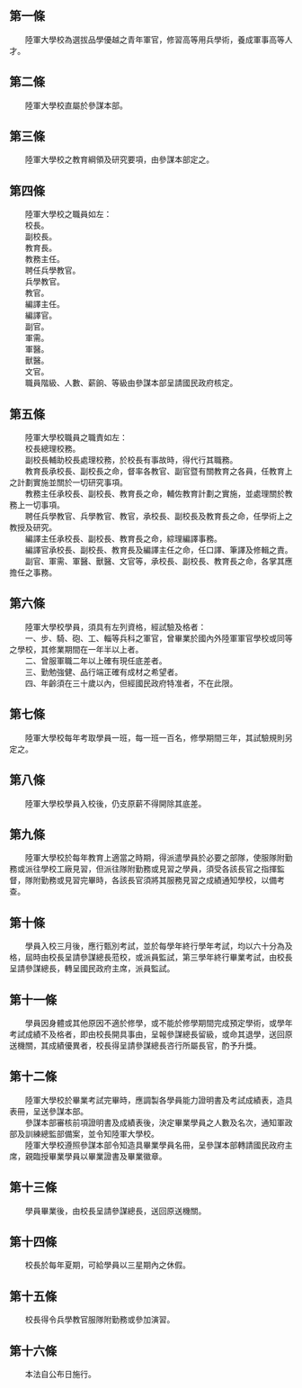 第一條 
-------
　　陸軍大學校為選拔品學優越之青年軍官，修習高等用兵學術，養成軍事高等人才。  


第二條 
-------
　　陸軍大學校直屬於參謀本部。  


第三條 
-------
　　陸軍大學校之教育綱領及研究要項，由參謀本部定之。  


第四條 
-------
　　陸軍大學校之職員如左：  
　　校長。  
　　副校長。  
　　教育長。  
　　教務主任。  
　　聘任兵學教官。  
　　兵學教官。  
　　教官。  
　　編譯主任。  
　　編譯官。  
　　副官。  
　　軍需。  
　　軍醫。  
　　獸醫。  
　　文官。  
　　職員階級、人數、薪餉、等級由參謀本部呈請國民政府核定。  


第五條 
-------
　　陸軍大學校職員之職責如左：  
　　校長總理校務。  
　　副校長輔助校長處理校務，於校長有事故時，得代行其職務。  
　　教育長承校長、副校長之命，督率各教官、副官暨有關教育之各員，任教育上之計劃實施並關於一切研究事項。  
　　教務主任承校長、副校長、教育長之命，輔佐教育計劃之實施，並處理關於教務上一切事項。  
　　聘任兵學教官、兵學教官、教官，承校長、副校長及教育長之命，任學術上之教授及研究。  
　　編譯主任承校長、副校長、教育長之命，綜理編譯事務。  
　　編譯官承校長、副校長、教育長及編譯主任之命，任口譯、筆譯及修輯之責。  
　　副官、軍需、軍醫、獸醫、文官等，承校長、副校長、教育長之命，各掌其應擔任之事務。  


第六條 
-------
　　陸軍大學校學員，須具有左列資格，經試驗及格者：  
　　一、步、騎、砲、工、輜等兵科之軍官，曾畢業於國內外陸軍軍官學校或同等之學校，其修業期間在一年半以上者。  
　　二、曾服軍職二年以上確有現任底差者。  
　　三、勤勉強健、品行端正確有成材之希望者。  
　　四、年齡須在三十歲以內，但經國民政府特准者，不在此限。  


第七條 
-------
　　陸軍大學校每年考取學員一班，每一班一百名，修學期間三年，其試驗規則另定之。  


第八條 
-------
　　陸軍大學校學員入校後，仍支原薪不得開除其底差。  


第九條 
-------
　　陸軍大學校於每年教育上適當之時期，得派遣學員於必要之部隊，使服隊附勤務或派往學校工廠見習，但派往隊附勤務或見習之學員，須受各該長官之指揮監督，隊附勤務或見習完畢時，各該長官須將其服務見習之成績通知學校，以備考查。  


第十條 
-------
　　學員入校三月後，應行甄別考試，並於每學年終行學年考試，均以六十分為及格，屆時由校長呈請參謀總長蒞校，或派員監試，第三學年終行畢業考試，由校長呈請參謀總長，轉呈國民政府主席，派員監試。  


第十一條 
---------
　　學員因身體或其他原因不適於修學，或不能於修學期間完成預定學術，或學年考試成績不及格者，即由校長開具事由，呈報參謀總長留級，或命其退學，送回原送機關，其成績優異者，校長得呈請參謀總長咨行所屬長官，酌予升獎。  


第十二條 
---------
　　陸軍大學校於畢業考試完畢時，應調製各學員能力證明書及考試成績表，造具表冊，呈送參謀本部。  
　　參謀本部審核前項證明書及成績表後，決定畢業學員之人數及名次，通知軍政部及訓練總監部備案，並令知陸軍大學校。  
　　陸軍大學校遵照參謀本部令知造具畢業學員名冊，呈參謀本部轉請國民政府主席，親臨授畢業學員以畢業證書及畢業徽章。  


第十三條 
---------
　　學員畢業後，由校長呈請參謀總長，送回原送機關。  


第十四條 
---------
　　校長於每年夏期，可給學員以三星期內之休假。  


第十五條 
---------
　　校長得令兵學教官服隊附勤務或參加演習。  


第十六條 
---------
　　本法自公布日施行。